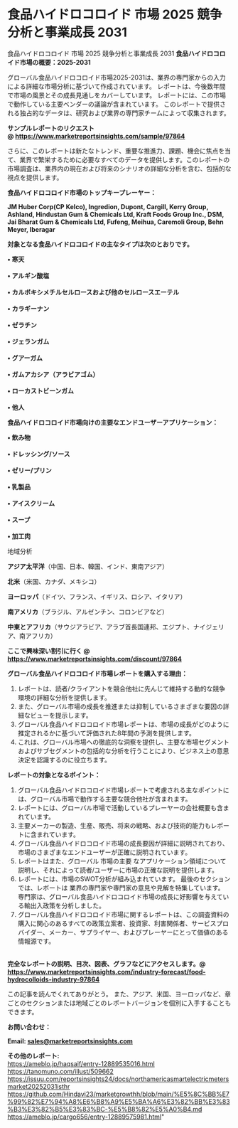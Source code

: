 # 食品ハイドロコロイド 市場 2025 競争分析と事業成長 2031
食品ハイドロコロイド 市場 2025 競争分析と事業成長 2031
<strong><b>食品ハイドロコロイド市場の概要：2025-2031</b></strong>

グローバル食品ハイドロコロイド市場2025-2031は、業界の専門家からの入力による詳細な市場分析に基づいて作成されています。 レポートは、今後数年間で市場の風景とその成長見通しをカバーしています。 レポートには、この市場で動作している主要ベンダーの議論が含まれています。 このレポートで提供される独占的なデータは、研究および業界の専門家チームによって収集されます。

<strong>サンプルレポートのリクエスト @ <a href=https://www.marketreportsinsights.com/sample/97864>https://www.marketreportsinsights.com/sample/97864</a></strong>

さらに、このレポートは新たなトレンド、重要な推進力、課題、機会に焦点を当て、業界で繁栄するために必要なすべてのデータを提供します。このレポートの市場調査は、業界内の現在および将来のシナリオの詳細な分析を含む、包括的な視点を提供します。

<strong>食品ハイドロコロイド市場のトップキープレーヤー：</strong>

<strong>JM Huber Corp(CP Kelco), Ingredion, Dupont, Cargill, Kerry Group, Ashland, Hindustan Gum & Chemicals Ltd, Kraft Foods Group Inc., DSM, Jai Bharat Gum & Chemicals Ltd, Fufeng, Meihua, Caremoli Group, Behn Meyer, Iberagar</strong>

<strong><b>対象となる食品ハイドロコロイドの主なタイプは次のとおりです。</b></strong>

<strong>• 寒天<br><br>• アルギン酸塩<br><br>• カルボキシメチルセルロースおよび他のセルロースエーテル<br><br>• カラギーナン<br><br>• ゼラチン<br><br>• ジェランガム<br><br>• グアーガム<br><br>• ガムアカシア（アラビアゴム）<br><br>• ローカストビーンガム<br><br>• 他人</strong>

<strong><b>食品ハイドロコロイド市場向けの主要なエンドユーザーアプリケーション：</b></strong>

<strong>• 飲み物<br><br>• ドレッシング/ソース<br><br>• ゼリー/プリン<br><br>• 乳製品<br><br>• アイスクリーム<br><br>• スープ<br><br>• 加工肉</strong>

 地域分析

<strong><b>アジア太平洋</b></strong>（中国、日本、韓国、インド、東南アジア）

<strong><b>北米</b></strong>（米国、カナダ、メキシコ）

<strong><b>ヨーロッパ</b></strong>（ドイツ、フランス、イギリス、ロシア、イタリア）

<strong><b>南アメリカ</b></strong>（ブラジル、アルゼンチン、コロンビアなど）

<strong><b>中東とアフリカ</b></strong>（サウジアラビア、アラブ首長国連邦、エジプト、ナイジェリア、南アフリカ）

<strong>ここで興味深い割引に行く @ <a href=https://www.marketreportsinsights.com/discount/97864>https://www.marketreportsinsights.com/discount/97864</a></strong>

<strong><b>グローバル食品ハイドロコロイド市場レポートを購入する理由：</b></strong>
<ol>
  <li>レポートは、読者/クライアントを競合他社に先んじて維持する動的な競争環境の詳細な分析を提供します。</li>
  <li>また、グローバル市場の成長を推進または抑制しているさまざまな要因の詳細なビューを提示します。</li>
  <li>グローバル食品ハイドロコロイド市場レポートは、市場の成長がどのように推定されるかに基づいて評価された8年間の予測を提供します。</li>
  <li>これは、グローバル市場への徹底的な洞察を提供し、主要な市場セグメントおよびサブセグメントの包括的な分析を行うことにより、ビジネス上の意思決定を認識するのに役立ちます。</li>
</ol>
<strong><b>レポートの対象となるポイント：</b></strong>
<ol>
  <li>グローバル食品ハイドロコロイド市場レポートで考慮される主なポイントには、グローバル市場で動作する主要な競合他社が含まれます。</li>
  <li>レポートには、グローバル市場で活動しているプレーヤーの会社概要も含まれています。</li>
  <li>主要メーカーの製造、生産、販売、将来の戦略、および技術的能力もレポートに含まれています。</li>
  <li>グローバル食品ハイドロコロイド市場の成長要因が詳細に説明されており、市場のさまざまなエンドユーザーが正確に説明されています。</li>
  <li>レポートはまた、グローバル 市場の主要 なアプリケーション領域について説明し、それによって読者/ユーザーに市場の正確な説明を提供します。</li>
  <li>レポートには、市場のSWOT分析が組み込まれています。 最後のセクションでは、レポートは 業界の専門家や専門家の意見や見解を特集しています。 専門家は、グローバル食品ハイドロコロイド市場の成長に好影響を与えている輸出入政策を分析しました。</li>
  <li>グローバル食品ハイドロコロイド市場に関するレポートは、この調査資料の購入に関心のあるすべての政策立案者、投資家、利害関係者、サービスプロバイダー、メーカー、サプライヤー、およびプレーヤーにとって価値のある情報源です。</li>
</ol><br>
<strong>完全なレポートの説明、目次、図表、グラフなどにアクセスします。@ <a href=https://www.marketreportsinsights.com/industry-forecast/food-hydrocolloids-industry-97864>https://www.marketreportsinsights.com/industry-forecast/food-hydrocolloids-industry-97864</a></strong>

この記事を読んでくれてありがとう。 また、アジア、米国、ヨーロッパなど、章ごとのセクションまたは地域ごとのレポートバージョンを個別に入手することもできます。

<strong><b>お問い合わせ：</b></strong>

<strong>Email: </strong><a href=mailto:sales@marketreportsinsights.com><strong>sales@marketreportsinsights.com</strong></a>

<strong>その他のレポート:</strong>
<br>
<a href=https://ameblo.jp/haqsaif/entry-12889535016.html>https://ameblo.jp/haqsaif/entry-12889535016.html</a>
<br>
<a href=https://tanomuno.com/illust/509662>https://tanomuno.com/illust/509662</a>
<br>
<a href=https://issuu.com/reportsinsights24/docs/northamericasmartelectricmetersmarket20252031isthr>https://issuu.com/reportsinsights24/docs/northamericasmartelectricmetersmarket20252031isthr</a>
<br>
<a href=https://github.com/Hindavi23/marketgrowthh/blob/main/%E5%8C%BB%E7%99%82%E7%94%A8%E6%B8%A9%E5%BA%A6%E3%82%BB%E3%83%B3%E3%82%B5%E3%83%BC-%E5%B8%82%E5%A0%B4.md>https://github.com/Hindavi23/marketgrowthh/blob/main/%E5%8C%BB%E7%99%82%E7%94%A8%E6%B8%A9%E5%BA%A6%E3%82%BB%E3%83%B3%E3%82%B5%E3%83%BC-%E5%B8%82%E5%A0%B4.md</a>
<br>
<a href=https://ameblo.jp/cargo656/entry-12889575981.html>https://ameblo.jp/cargo656/entry-12889575981.html</a>"
